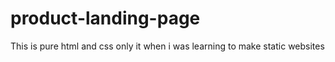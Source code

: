 # product-landing-page
This is pure html and css only it when i was learning to make static websites

